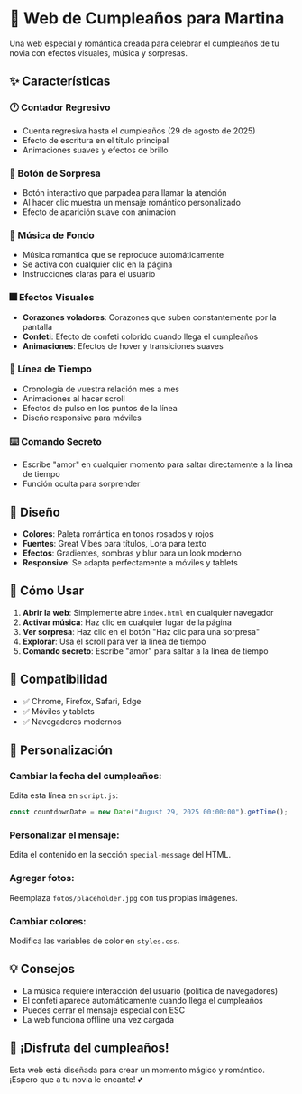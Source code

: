 # 🎉 Web de Cumpleaños para Martina

Una web especial y romántica creada para celebrar el cumpleaños de tu novia con efectos visuales, música y sorpresas.

## ✨ Características

### 🕐 Contador Regresivo
- Cuenta regresiva hasta el cumpleaños (29 de agosto de 2025)
- Efecto de escritura en el título principal
- Animaciones suaves y efectos de brillo

### 💝 Botón de Sorpresa
- Botón interactivo que parpadea para llamar la atención
- Al hacer clic muestra un mensaje romántico personalizado
- Efecto de aparición suave con animación

### 🎵 Música de Fondo
- Música romántica que se reproduce automáticamente
- Se activa con cualquier clic en la página
- Instrucciones claras para el usuario

### 🎆 Efectos Visuales
- **Corazones voladores**: Corazones que suben constantemente por la pantalla
- **Confeti**: Efecto de confeti colorido cuando llega el cumpleaños
- **Animaciones**: Efectos de hover y transiciones suaves

### 📅 Línea de Tiempo
- Cronología de vuestra relación mes a mes
- Animaciones al hacer scroll
- Efectos de pulso en los puntos de la línea
- Diseño responsive para móviles

### ⌨️ Comando Secreto
- Escribe "amor" en cualquier momento para saltar directamente a la línea de tiempo
- Función oculta para sorprender

## 🎨 Diseño

- **Colores**: Paleta romántica en tonos rosados y rojos
- **Fuentes**: Great Vibes para títulos, Lora para texto
- **Efectos**: Gradientes, sombras y blur para un look moderno
- **Responsive**: Se adapta perfectamente a móviles y tablets

## 🚀 Cómo Usar

1. **Abrir la web**: Simplemente abre `index.html` en cualquier navegador
2. **Activar música**: Haz clic en cualquier lugar de la página
3. **Ver sorpresa**: Haz clic en el botón "Haz clic para una sorpresa"
4. **Explorar**: Usa el scroll para ver la línea de tiempo
5. **Comando secreto**: Escribe "amor" para saltar a la línea de tiempo

## 📱 Compatibilidad

- ✅ Chrome, Firefox, Safari, Edge
- ✅ Móviles y tablets
- ✅ Navegadores modernos

## 🎯 Personalización

### Cambiar la fecha del cumpleaños:
Edita esta línea en `script.js`:
```javascript
const countdownDate = new Date("August 29, 2025 00:00:00").getTime();
```

### Personalizar el mensaje:
Edita el contenido en la sección `special-message` del HTML.

### Agregar fotos:
Reemplaza `fotos/placeholder.jpg` con tus propias imágenes.

### Cambiar colores:
Modifica las variables de color en `styles.css`.

## 💡 Consejos

- La música requiere interacción del usuario (política de navegadores)
- El confeti aparece automáticamente cuando llega el cumpleaños
- Puedes cerrar el mensaje especial con ESC
- La web funciona offline una vez cargada

## 🎊 ¡Disfruta del cumpleaños!

Esta web está diseñada para crear un momento mágico y romántico. ¡Espero que a tu novia le encante! 💕

